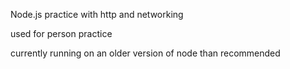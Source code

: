 Node.js practice with http and networking

used for person practice

currently running on an older version of node than recommended